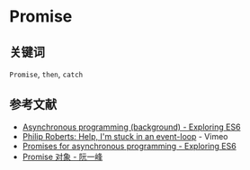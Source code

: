 # Promise

## 关键词

`Promise`, `then`, `catch`

## 参考文献
- [Asynchronous programming (background) - Exploring ES6](http://exploringjs.com/es6/ch_async.html)
- [Philip Roberts: Help, I'm stuck in an event-loop](https://vimeo.com/96425312) - Vimeo
- [Promises for asynchronous programming - Exploring ES6](http://exploringjs.com/es6/ch_promises.html)
- [Promise 对象 - 阮一峰](http://es6.ruanyifeng.com/#docs/promise)